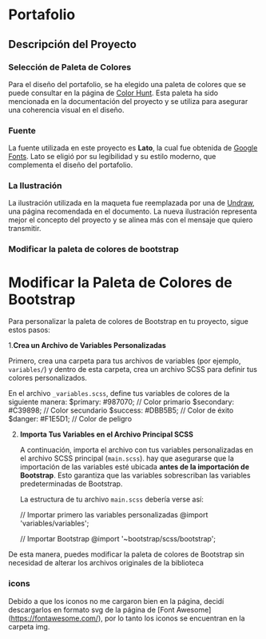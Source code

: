 # Portafolio

## Descripción del Proyecto

### Selección de Paleta de Colores

Para el diseño del portafolio, se ha elegido una paleta de colores que se puede consultar en la página de [Color Hunt](https://colorhunt.co/palette/f1e5d1dbb5b5c39898987070). Esta paleta ha sido mencionada en la documentación del proyecto y se utiliza para asegurar una coherencia visual en el diseño.

### Fuente

La fuente utilizada en este proyecto es **Lato**, la cual fue obtenida de [Google Fonts](https://fonts.google.com/specimen/Lato). Lato se eligió por su legibilidad y su estilo moderno, que complementa el diseño del portafolio.

### La Ilustración

La ilustración utilizada en la maqueta fue reemplazada por una de [Undraw](https://undraw.co/), una página recomendada en el documento. La nueva ilustración representa mejor el concepto del proyecto y se alinea más con el mensaje que quiero transmitir.

### Modificar la paleta de colores de bootstrap

# Modificar la Paleta de Colores de Bootstrap

Para personalizar la paleta de colores de Bootstrap en tu proyecto, sigue estos pasos:

1.**Crea un Archivo de Variables Personalizadas**

Primero, crea una carpeta para tus archivos de variables (por ejemplo, `variables/`) y dentro de esta carpeta, crea un archivo SCSS para definir tus colores personalizados. 

   En el archivo `_variables.scss`, define tus variables de colores de la siguiente manera:
   $primary: #987070;  // Color primario
   $secondary: #C39898; // Color secundario
   $success: #DBB5B5;  // Color de éxito
   $danger: #F1E5D1;   // Color de peligro

2. **Importa Tus Variables en el Archivo Principal SCSS**

   A continuación, importa el archivo con tus variables personalizadas en el archivo SCSS principal (`main.scss`). hay que asegurarse que la importación de las variables esté ubicada **antes de la importación de Bootstrap**. Esto garantiza que las variables sobrescriban las variables predeterminadas de Bootstrap.

   La estructura de tu archivo `main.scss` debería verse así:

   // Importar primero las variables personalizadas
   @import 'variables/variables';

   // Importar Bootstrap
   @import '~bootstrap/scss/bootstrap';

De esta manera, puedes modificar la paleta de colores de Bootstrap sin necesidad de alterar los archivos originales de la biblioteca

### icons 

Debido  a que los iconos no me cargaron bien en la página, decidí descargarlos en formato svg de la página de [Font Awesome] (https://fontawesome.com/), por lo tanto los iconos se encuentran en la carpeta img.